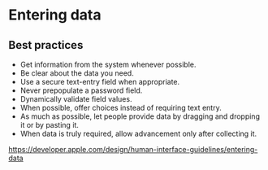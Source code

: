 # Entering data
## Best practices
- Get information from the system whenever possible.
- Be clear about the data you need.
- Use a secure text-entry field when appropriate.
- Never prepopulate a password field.
- Dynamically validate field values.
- When possible, offer choices instead of requiring text entry.
- As much as possible, let people provide data by dragging and dropping it or by pasting it.
- When data is truly required, allow advancement only after collecting it.

https://developer.apple.com/design/human-interface-guidelines/entering-data
